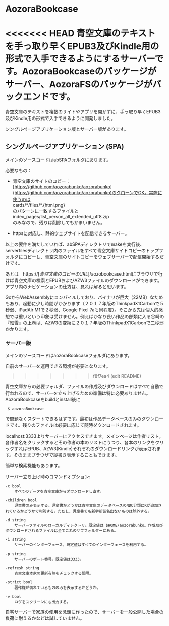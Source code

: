 # AozoraBookcase

<<<<<<< HEAD
青空文庫のテキストを手っ取り早くEPUB3及びKindle用の形式で入手できるようにするサーバーです。AozoraBookcaseのパッケージがサーバー、AozoraFSのパッケージがバックエンドです。
=======


青空文庫のテキストを複数のサイトやアプリを開かずに、手っ取り早くEPUB3及びKindle用の形式で入手できるように開発しました。

シングルページアプリケーション版とサーバー版があります。

## シングルページアプリケーション (SPA)

メインのソースコードはabSPAフォルダにあります。

必要なもの：
- 青空文庫のサイトのコピー：[https://github.com/aozorabunko/aozorabunko](https://github.com/aozorabunko/aozorabunko)のクローンでOK。実際に使うのは  
cards/\*/files/\*.{html,png}   
のパターンに一致するファイルと  
index_pages/list_person_all_extended_utf8.zip   
のみなので、残りは削除してもかまいません。

- httpsに対応し、静的ウェブサイトを配信できるサーバー。

以上の要件を満たしていれば、abSPAディレクトリでmakeを実行後、serverfilesディレクトリ内のファイルをすべて青空文庫サイトコピーのトップフォルダにコピーし、青空文庫のサイトコピーをウェブサーバーで配信開始するだけです。

あとは　https://\[*青空文庫のコピーのURL*\]/aozobookcase.htmlにブラウザで行けば青空文庫の検索とEPUBおよびAZW3ファイルのダウンロードができます。アプリ内のナビゲーションの仕方は、見れば解ると思います。

GoからWebAssemblyにコンパイルしており、バイナリが巨大（22MB）なためもあり、起動に少し時間がかかります（２０１７年版のThinkpadX1Carbonで５秒弱、iPadAir M1で２秒弱、Google Pixel 7aも同程度）。そこから先は個人的感想では重いという印象は受けません。例えばかなり長い作品の部類に入る谷崎の『細雪』の上巻は、AZW3の変換に２０１７年版のThinkpadX1Carbonで二秒弱かかります。


### サーバー版

メインのソースコードはaozoraBookcaseフォルダにあります。

自前のサーバーを運用できる環境が必要となります。
>>>>>>> f8f7ea4 (edit README)

青空文庫からの必要フォルダ、ファイルの作成及びダウンロードはすべて自動で行われるので、サーバーを立ち上げるための準備は特に必要ありません。AozoraBookcaseをbuildとinstall後に

     $ aozoraBookcase

で問題なくスタートできるはずです。最初は作品データベースのみのダウンロードです。残りのファイルは必要に応じて随時ダウンロードされます。

localhost:3333よりサーバーにアクセスできます。メインページは作者リスト。各作者名をクリックするとその作者の本のリストにうつり、各本のリンクをクリックすればEPUB、AZW3(Kindle)それぞれのダウンロードリンクが表示されます。そのままブラウザで縦書き表示することもできます。

簡単な検索機能もあります。

サーバー立ち上げ時のコマンドオプション:

	-c bool
        すべてのデータを青空文庫からダウンロードし直す。

	-children bool
	  	児童書のみ表示する。児童書かどうかは青空文庫のデータベースのNDC分類にKが追加されているかどうかで判別する。ただし、児童書でも新字新仮名出ないものは除外する。

	-d string
	  	サーバーファイルのローカルディレクトリ。既定値は $HOME/aozorabunko。作成及びダウンロードされるファイルは全てこれのサブフォルダーにある。

	-i string
	  	サーバーのインターフェース。既定値はすべてのインターフェースを利用する。

	-p string
	  	サーバーのポート番号。既定値は3333。

	-refresh string
	  	青空文庫本家の更新有無をチェックする間隔。

	-strict bool
	  	著作権が切れているもののみを表示するかどうか。

	-v bool
        ログをスクリーンにも出力する。


自宅サーバーで家族の使用を念頭に作ったので、サーバーを一般公開した場合の負荷に耐えるかなどは試していません。





